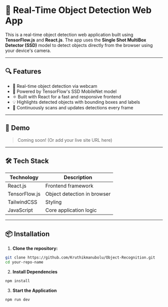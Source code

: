 # 🧠 Real-Time Object Detection Web App

This is a real-time object detection web application built using **TensorFlow.js** and **React.js**. The app uses the **Single Shot MultiBox Detector (SSD)** model to detect objects directly from the browser using your device's camera.

---

## 🔍 Features

- 📸 Real-time object detection via webcam
- 🧠 Powered by TensorFlow's SSD MobileNet model
- ⚛️ Built with React for a fast and responsive frontend
- 💡 Highlights detected objects with bounding boxes and labels
- 🔁 Continuously scans and updates detections every frame

---

## 🚀 Demo

> Coming soon! (Or add your live site URL here)

---

## 🛠️ Tech Stack

| Technology    | Description                      |
|---------------|----------------------------------|
| React.js      | Frontend framework               |
| TensorFlow.js | Object detection in browser      |
| TailwindCSS   | Styling                          |
| JavaScript    | Core application logic           |

---

## 📦 Installation

1. **Clone the repository:**

```bash
git clone https://github.com/Kruthikmanubolu/Object-Recognition.git
cd your-repo-name
```

2. **Install Dependencies**

```bash
npm install
```

3. **Start the Application**

```bash
npm run dev
```
